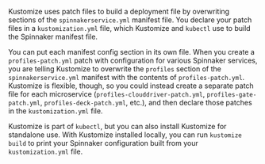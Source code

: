 Kustomize uses patch files to build a deployment file by overwriting sections of the `spinnakerservice.yml` manifest file. You declare your patch files in a `kustomization.yml` file, which Kustomize and `kubectl` use to build the Spinnaker manifest file.

You can put each manifest config section in its own file. When you create a `profiles-patch.yml` patch with configuration for various Spinnaker services, you are telling Kustomize to overwrite the `profiles` section of the `spinnakerservice.yml` manifest with the contents of `profiles-patch.yml`.  Kustomize is flexible, though, so you could instead create a separate patch file for each microservice (`profiles-clouddriver-patch.yml`, `profiles-gate-patch.yml`, `profiles-deck-patch.yml`, etc.), and then declare those patches in the `kustomization.yml` file.

Kustomize is part of `kubectl`, but you can also install Kustomize for standalone use. With Kustomize installed locally, you can run `kustomize build` to print your Spinnaker configuration built from your `kustomization.yml` file.